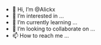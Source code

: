 - 👋 Hi, I’m @Alickx
- 👀 I’m interested in ...
- 🌱 I’m currently learning ...
- 💞️ I’m looking to collaborate on ...
- 📫 How to reach me ...

<!---
Alickx/Alickx is a ✨ special ✨ repository because its `README.md` (this file) appears on your GitHub profile.
You can click the Preview link to take a look at your changes.
--->
